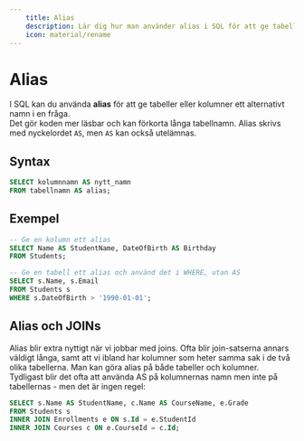 ```yaml
---
    title: Alias
    description: Lär dig hur man använder alias i SQL för att ge tabeller och kolumner kortare eller tydligare namn.
    icon: material/rename
---
```


# Alias

I SQL kan du använda **alias** för att ge tabeller eller kolumner ett alternativt namn i en fråga.  
Det gör koden mer läsbar och kan förkorta långa tabellnamn. Alias skrivs med nyckelordet `AS`, men `AS` kan också utelämnas.  

## Syntax
```sql
SELECT kolumnnamn AS nytt_namn
FROM tabellnamn AS alias;
```

## Exempel
```sql
-- Ge en kolumn ett alias
SELECT Name AS StudentName, DateOfBirth AS Birthday
FROM Students;

-- Ge en tabell ett alias och använd det i WHERE, utan AS
SELECT s.Name, s.Email
FROM Students s
WHERE s.DateOfBirth > '1990-01-01';
```
## Alias och JOINs
Alias blir extra nyttigt när vi jobbar med joins. Ofta blir join-satserna annars väldigt långa, samt att vi ibland har kolumner som heter samma sak i de två olika tabellerna.  Man kan göra alias på både tabeller och kolumner. Tydligast blir det ofta att använda AS på kolumnernas namn men inte på tabellernas - men det är ingen regel:

```sql
SELECT s.Name AS StudentName, c.Name AS CourseName, e.Grade
FROM Students s
INNER JOIN Enrollments e ON s.Id = e.StudentId
INNER JOIN Courses c ON e.CourseId = c.Id;
```